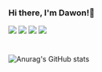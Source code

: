 ### Hi there, I'm Dawon!👋
 <a href="https://seodawon.notion.site/Web-Developer-567c47ab15e5490994e50b527510bb69" target="_blank"><img src="https://img.shields.io/badge/Notion-black?style=flat-square&logo=Notion&logoColor=white"/></a>
 <a href="https://dawonny.tistory.com/" target="_blank"><img src="https://img.shields.io/badge/Tistory-blue?style=flat-square&logo=Tistory&logoColor=white"/></a>
  <a href="https://www.instagram.com/wonny_dev/" target="_blank"><img src="https://img.shields.io/badge/Instagram-red?style=flat-square&logo=Instagram&logoColor=white"/></a>
 <a href="https://seodawon.notion.site/Dawon-Seo-567c47ab15e5490994e50b527510bb69?pvs=4" target="_blank"><img src="https://img.shields.io/badge/LinkedIn-0A66C2?style=flat-square&logo=LinkedIn&logoColor=white"/></a>

<!--
![header](https://capsule-render.vercel.app/api?type=waving&color=auto&height=300&section=header&text=Seo%20Dawon&fontSize=90&animation=fadeIn)
-->
#
![Anurag's GitHub stats](https://github-readme-stats.vercel.app/api?username=Dawon00&show_icons=true&theme=buefy)
